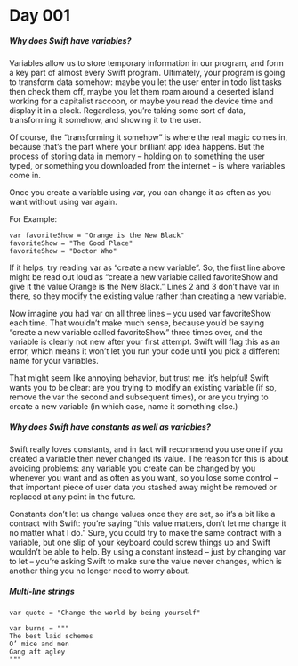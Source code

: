 # Day 001


##### Why does Swift have variables?

Variables allow us to store temporary information in our program, and form a key part of almost every Swift program. Ultimately, your program is going to transform data somehow: maybe you let the user enter in todo list tasks then check them off, maybe you let them roam around a deserted island working for a capitalist raccoon, or maybe you read the device time and display it in a clock. Regardless, you’re taking some sort of data, transforming it somehow, and showing it to the user.

Of course, the “transforming it somehow” is where the real magic comes in, because that’s the part where your brilliant app idea happens. But the process of storing data in memory – holding on to something the user typed, or something you downloaded from the internet – is where variables come in.

Once you create a variable using var, you can change it as often as you want without using var again.

For Example:

```
var favoriteShow = "Orange is the New Black"
favoriteShow = "The Good Place"
favoriteShow = "Doctor Who"
```


If it helps, try reading var as “create a new variable”. So, the first line above might be read out loud as “create a new variable called favoriteShow and give it the value Orange is the New Black.” Lines 2 and 3 don’t have var in there, so they modify the existing value rather than creating a new variable.

Now imagine you had var on all three lines – you used var favoriteShow each time. That wouldn’t make much sense, because you’d be saying “create a new variable called favoriteShow” three times over, and the variable is clearly not new after your first attempt. Swift will flag this as an error, which means it won’t let you run your code until you pick a different name for your variables.

That might seem like annoying behavior, but trust me: it’s helpful! Swift wants you to be clear: are you trying to modify an existing variable (if so, remove the var the second and subsequent times), or are you trying to create a new variable (in which case, name it something else.)


##### Why does Swift have constants as well as variables?

Swift really loves constants, and in fact will recommend you use one if you created a variable then never changed its value. The reason for this is about avoiding problems: any variable you create can be changed by you whenever you want and as often as you want, so you lose some control – that important piece of user data you stashed away might be removed or replaced at any point in the future.

Constants don’t let us change values once they are set, so it’s a bit like a contract with Swift: you’re saying “this value matters, don’t let me change it no matter what I do.” Sure, you could try to make the same contract with a variable, but one slip of your keyboard could screw things up and Swift wouldn’t be able to help. By using a constant instead – just by changing var to let – you’re asking Swift to make sure the value never changes, which is another thing you no longer need to worry about.


##### Multi-line strings

```
var quote = "Change the world by being yourself"

```

```
var burns = """
The best laid schemes
O’ mice and men
Gang aft agley
"""
```

